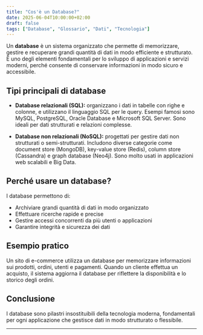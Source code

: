 ```yaml
---
title: "Cos'è un Database?"
date: 2025-06-04T10:00:00+02:00
draft: false
tags: ["Database", "Glossario", "Dati", "Tecnologia"]
---
```


Un **database** è un sistema organizzato che permette di memorizzare, gestire e recuperare grandi quantità di dati in modo efficiente e strutturato. È uno degli elementi fondamentali per lo sviluppo di applicazioni e servizi moderni, perché consente di conservare informazioni in modo sicuro e accessibile.

## Tipi principali di database

- **Database relazionali (SQL):** organizzano i dati in tabelle con righe e colonne, e utilizzano il linguaggio SQL per le query. Esempi famosi sono MySQL, PostgreSQL, Oracle Database e Microsoft SQL Server. Sono ideali per dati strutturati e relazioni complesse.

- **Database non relazionali (NoSQL):** progettati per gestire dati non strutturati o semi-strutturati. Includono diverse categorie come document store (MongoDB), key-value store (Redis), column store (Cassandra) e graph database (Neo4j). Sono molto usati in applicazioni web scalabili e Big Data.

## Perché usare un database?

I database permettono di:

- Archiviare grandi quantità di dati in modo organizzato  
- Effettuare ricerche rapide e precise  
- Gestire accessi concorrenti da più utenti o applicazioni  
- Garantire integrità e sicurezza dei dati

## Esempio pratico

Un sito di e-commerce utilizza un database per memorizzare informazioni sui prodotti, ordini, utenti e pagamenti. Quando un cliente effettua un acquisto, il sistema aggiorna il database per riflettere la disponibilità e lo storico degli ordini.

## Conclusione

I database sono pilastri insostituibili della tecnologia moderna, fondamentali per ogni applicazione che gestisce dati in modo strutturato o flessibile.

---